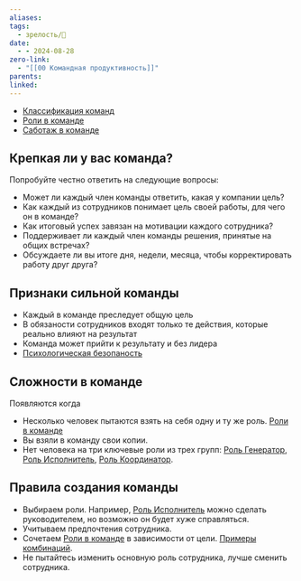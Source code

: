 ```yaml
---
aliases: 
tags:
  - зрелость/🌱
date:
  - - 2024-08-28
zero-link:
  - "[[00 Командная продуктивность]]"
parents: 
linked:
---
```

- [Классификация команд](_inbox/Классификация%20команд.md)
- [Роли в команде](_inbox/Роли%20в%20команде.md)
- [Саботаж в команде](_inbox/Саботаж%20в%20команде.md)
## Крепкая ли у вас команда?
Попробуйте честно ответить на следующие вопросы:
- Может ли каждый член команды ответить, какая у компании цель?
- Как каждый из сотрудников понимает цель своей работы, для чего он в команде?
- Как итоговый успех завязан на мотивации каждого сотрудника?
- Поддерживает ли каждый член команды решения, принятые на общих встречах?
- Обсуждаете ли вы итоге дня, недели, месяца, чтобы корректировать работу друг друга?
## Признаки сильной команды
- Каждый в команде преследует общую цель
-  В обязаности сотрудников входят только те действия, которые реально влияют на результат
- Команда может прийти к результату и без лидера
- [Психологическая безопаность](_inbox/Психологическая%20безопаность.md)
## Сложности в команде
Появляются когда
- Несколько человек пытаются взять на себя одну и ту же роль. [Роли в команде](_inbox/Роли%20в%20команде.md)
- Вы взяли в команду свои копии.
- Нет человека на три ключевые роли из трех групп: [Роль Генератор](_inbox/Роль%20Генератор.md), [Роль Исполнитель](_inbox/Роль%20Исполнитель.md), [Роль Координатор](_inbox/Роль%20Координатор.md). 

## Правила создания команды
- Выбираем роли. Например, [Роль Исполнитель](_inbox/Роль%20Исполнитель.md) можно сделать руководителем, но возможно он будет хуже справляться.
- Учитываем предпочтения сотрудника.
- Сочетаем [Роли в команде](_inbox/Роли%20в%20команде.md) в зависимости от цели. [Примеры комбинаций](_inbox/Роли%20в%20команде.md#Примеры%20комбинаций).
- Не пытайтесь изменить основную роль сотрудника, лучше сменить сотрудника.